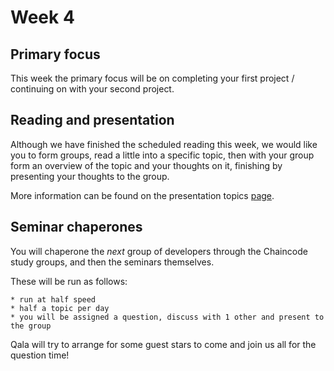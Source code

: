 # Week 4

## Primary focus

This week the primary focus will be on completing your first project / continuing on with your second project.

## Reading and presentation

Although we have finished the scheduled reading this week, we would like you to form groups, read a little into a specific topic, then with your group form an overview of the topic and your thoughts on it, finishing by presenting your thoughts to the group.

More information can be found on the presentation topics [page](../presentation-topics.md).

## Seminar chaperones

You will chaperone the _next_ group of developers through the Chaincode study groups, and then the seminars themselves.

These will be run as follows:

    * run at half speed
    * half a topic per day
    * you will be assigned a question, discuss with 1 other and present to the group

Qala will try to arrange for some guest stars to come and join us all for the question time!

